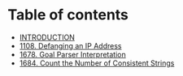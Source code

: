 # Table of contents

* [INTRODUCTION](README.md)
* [1108. Defanging an IP Address](1108.-defanging-an-ip-address.md)
* [1678. Goal Parser Interpretation](1678.-goal-parser-interpretation.md)
* [1684. Count the Number of Consistent Strings](1684.-count-the-number-of-consistent-strings.md)

